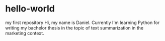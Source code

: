 # hello-world
my first repository
Hi, my name is Daniel. Currently I'm learning Python for writing my bachelor thesis in the topic of text summarization in the marketing context.
